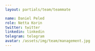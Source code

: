 ```yaml
---
layout: partials/team/teammate

name: Daniel Peled
role: Netta Korin
twitter: twitter
linkedin: linkedin
telegram: telegram
avatar: /assets/img/team/management.jpg
---
```

